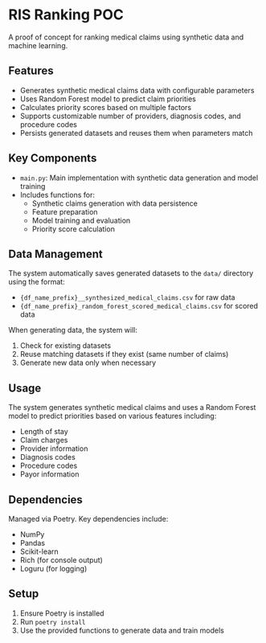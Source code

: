 # RIS Ranking POC

A proof of concept for ranking medical claims using synthetic data and machine learning.

## Features

- Generates synthetic medical claims data with configurable parameters
- Uses Random Forest model to predict claim priorities
- Calculates priority scores based on multiple factors
- Supports customizable number of providers, diagnosis codes, and procedure codes
- Persists generated datasets and reuses them when parameters match

## Key Components

- `main.py`: Main implementation with synthetic data generation and model training
- Includes functions for:
  - Synthetic claims generation with data persistence
  - Feature preparation
  - Model training and evaluation
  - Priority score calculation

## Data Management

The system automatically saves generated datasets to the `data/` directory using the format:
- `{df_name_prefix}__synthesized_medical_claims.csv` for raw data
- `{df_name_prefix}_random_forest_scored_medical_claims.csv` for scored data

When generating data, the system will:
1. Check for existing datasets
2. Reuse matching datasets if they exist (same number of claims)
3. Generate new data only when necessary

## Usage

The system generates synthetic medical claims and uses a Random Forest model to predict priorities based on various features including:
- Length of stay
- Claim charges
- Provider information
- Diagnosis codes
- Procedure codes
- Payor information

## Dependencies

Managed via Poetry. Key dependencies include:
- NumPy
- Pandas
- Scikit-learn
- Rich (for console output)
- Loguru (for logging)

## Setup

1. Ensure Poetry is installed
2. Run `poetry install`
3. Use the provided functions to generate data and train models
